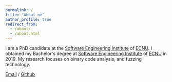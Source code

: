 ```yaml
---
permalink: /
title: "About me"
author_profile: true
redirect_from: 
  - /about/
  - /about.html
---
```


I am a PhD candidate at the [Software Engineering Institute](https://sei.ecnu.edu.cn/) of [ECNU](https://ecnu.edu.cn). I obtained my Bachelor's degree at [Software Engineering Institute](https://sei.ecnu.edu.cn/) of [ECNU](https://ecnu.edu.cn) in 2019. My research focuses on binary code analysis, and fuzzing technology.


[Email](52194501006@stu.ecnu.edu.cn) / [Github](https://github.com/bluestar628)
